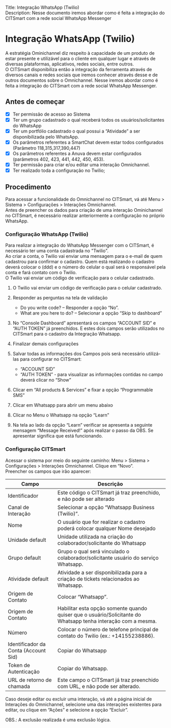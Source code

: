 Title: Integração WhatsApp (Twilio)  
Description: Nesse documento iremos abordar como é feita a integração do CITSmart com a rede social WhatsApp Messenger  

# Integração WhatsApp (Twilio)

A estratégia Ominichannel diz respeito à capacidade de um produto de estar presente e utilizável para o cliente em qualquer lugar e através de diversas plataformas, aplicativos, redes sociais, entre outros.  
O CITSmart disponibiliza então a integração da ferramenta através de diversos canais e redes sociais que iremos conhecer através desse e de outros documentos sobre o Omnichannel. Nesse iremos abordar como é feita a integração do CITSmart com a rede social WhatsApp Messenger.

## Antes de começar

- [x] Ter permissão de acesso ao Sistema  
- [x] Ter um grupo cadastrado o qual receberá todos os usuários/solicitantes do WhatsApp
- [x] Ter um portfólio cadastrado o qual possui a “Atividade” a ser disponibilizada pelo WhatsApp.
- [x] Os parâmetros referentes a SmartChat devem estar todos configurados (Parâmetro 118,315,317,390,447)
- [x] Os parâmetros referentes a Anuva devem estar configurados (parâmetros 402, 423, 441, 442, 450, 453).
- [x] Ter permissão para criar e/ou editar uma interação Omnichannel.
- [x] Ter realizado toda a configuração no Twilio;

## Procedimento

Para acessar a funcionalidade do Omnichannel no CITSmart, vá até Menu > Sistema > Configurações > Interações Omnichannel.  
Antes de preencher os dados para criação de uma interação Ominichannel no CITSmart, é necessário realizar anteriormente a configuração no próprio WhatsApp.

### Configuração WhatsApp (Twilio)

Para realizar a integração do WhatsApp Messenger com o CITSmart, é necessário ter uma conta cadastrada no "Twilio".  
Ao criar a conta, o Twilio vai enviar uma mensagem para o e-mail de quem cadastrou para confirmar o cadastro. Quem está realizando o cadastro deverá colocar o (ddd) e o número do celular o qual será o responsável pela conta e fará contato com o Twilio.  
O Twilio vai enviar um código de verificação para o celular cadastrado.

1.	O Twilio vai enviar um código de verificação para o celular cadastrado.
2.	Responder as perguntas na tela de validação

       - Do you write code? – Responder a opção “No”.
       - What are you here to do? – Selecionar a opção “Skip to dashboard”

3.	No “Console Dashboard” apresentará os campos “ACCOUNT SID” e “AUTH TOKEN” já preenchidos. E estes dois campos serão utilizados no CITSmart para o cadastro da Integração Whatsapp.
4.	Finalizar demais configurações 
5.	Salvar todas as informações dos Campos pois será necessário utilizá-las para configurar no CITSmart:
          
       - “ACCOUNT SID” 
       - “AUTH TOKEN” - para visualizar as informações contidas no campo deverá clicar no “Show”

6.	Clicar em “All products & Services” e fixar a opção “Programmable SMS”
7.	Clicar em Whatsapp para abrir um menu abaixo
8.	Clicar no Menu o Whatsapp na opção “Learn”   
9.	Na tela ao lado da opção “Learn” verificar se apresenta a seguinte mensagem “Message Received!” após realizar o passo da OBS. Se apresentar significa que está funcionando.

    
### Configuração CITSmart

Acessar o sistema por meio do seguinte caminho: Menu > Sistema > Configurações > Interações Omnichannel. Clique em “Novo”.  
Preencher os campos que irão aparecer:

|Campo|Descrição|
|-----|---------|
|Identificador|	Este código o CITSmart já traz preenchido, e não pode ser alterado|
|Canal de Interação|	Selecionar a opção “Whatsapp Business (Twilio)”.|
|Nome|	O usuário que for realizar o cadastro poderá colocar qualquer Nome desejado|
|Unidade default|	Unidade utilizada na criação do colaborador/solicitante do Whatsapp|
|Grupo default|	Grupo o qual será vinculado o colaborador/solicitante usuário do serviço Whatsapp.|
|Atividade default|	Atividade a ser disponibilizada para a criação de tickets relacionados ao Whatsapp.|
|Origem de Contato|	Colocar “Whatsapp”.|
|Origem de Contato|	Habilitar esta opção somente quando quiser que o usuário/Solicitante do Whatsapp tenha interação com a mesma.|
|Número|	Colocar o número de telefone principal de contato do Twilio (ex.: +14155238886).|
|Identificador da Conta (Account Sid)|	Copiar do Whatsapp|
|Token de Autenticação|	Copiar do Whatsapp.|
|URL de retorno de chamada|	Este campo o CITSmart já traz preenchido com URL, e não pode ser alterado.|

Caso deseje editar ou excluir uma interação, vá até a página inicial de Interações do Omnichannel, selecione uma das interações existentes para editar, ou clique em “Ações” e selecione a opção “Excluir”.  

OBS.: A exclusão realizada é uma exclusão lógica.




